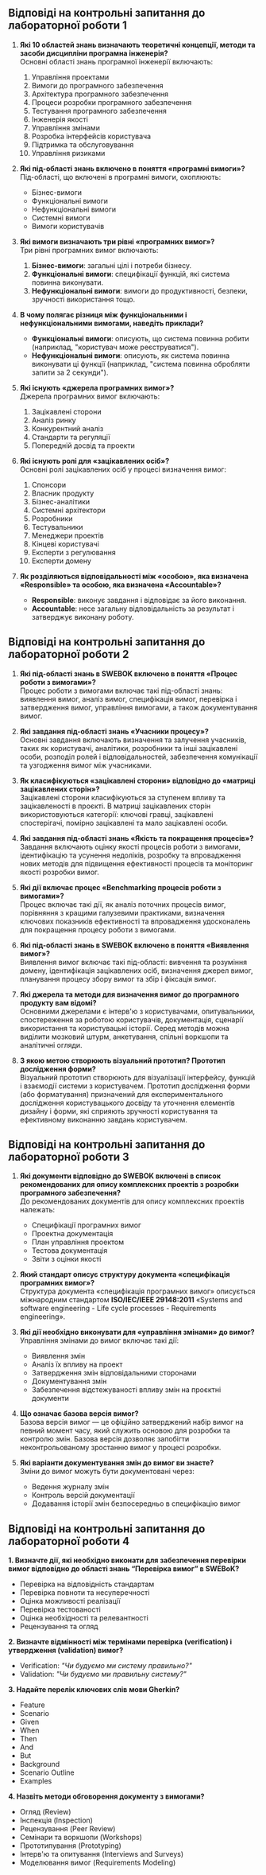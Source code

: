 ## Відповіді на контрольні запитання до лабораторної роботи 1

1. **Які 10 областей знань визначають теоретичні концепції, методи та засоби дисципліни програмна інженерія?**  
   Основні області знань програмної інженерії включають:
   1. Управління проектами
   2. Вимоги до програмного забезпечення
   3. Архітектура програмного забезпечення
   4. Процеси розробки програмного забезпечення
   5. Тестування програмного забезпечення
   6. Інженерія якості
   7. Управління змінами
   8. Розробка інтерфейсів користувача
   9. Підтримка та обслуговування
   10. Управління ризиками

2. **Які під-області знань включено в поняття «програмні вимоги»?**  
   Під-області, що включені в програмні вимоги, охоплюють:
   - Бізнес-вимоги
   - Функціональні вимоги
   - Нефункціональні вимоги
   - Системні вимоги
   - Вимоги користувачів

3. **Які вимоги визначають три рівні «програмних вимог»?**  
   Три рівні програмних вимог включають:
   1. **Бізнес-вимоги**: загальні цілі і потреби бізнесу.
   2. **Функціональні вимоги**: специфікації функцій, які система повинна виконувати.
   3. **Нефункціональні вимоги**: вимоги до продуктивності, безпеки, зручності використання тощо.

4. **В чому полягає різниця між функціональними і нефункціональними вимогами, наведіть приклади?**  
   - **Функціональні вимоги**: описують, що система повинна робити (наприклад, "користувач може реєструватися").
   - **Нефункціональні вимоги**: описують, як система повинна виконувати ці функції (наприклад, "система повинна обробляти запити за 2 секунди").

5. **Які існують «джерела програмних вимог»?**  
   Джерела програмних вимог включають:
   1. Зацікавлені сторони
   2. Аналіз ринку
   3. Конкурентний аналіз
   4. Стандарти та регуляції
   5. Попередній досвід та проекти

6. **Які існують ролі для «зацікавлених осіб»?**  
   Основні ролі зацікавлених осіб у процесі визначення вимог:
   1. Спонсори
   2. Власник продукту
   3. Бізнес-аналітики
   4. Системні архітектори
   5. Розробники
   6. Тестувальники
   7. Менеджери проектів
   8. Кінцеві користувачі
   9. Експерти з регулювання
   10. Експерти домену

7. **Як розділяються відповідальності між «особою», яка визначена «Responsible» та особою, яка визначена «Accountable»?**  
   - **Responsible**: виконує завдання і відповідає за його виконання.
   - **Accountable**: несе загальну відповідальність за результат і затверджує виконану роботу.

## Відповіді на контрольні запитання до лабораторної роботи 2

1. **Які під-області знань в SWEBOK включено в поняття «Процес роботи з вимогами»?**  
   Процес роботи з вимогами включає такі під-області знань: виявлення вимог, аналіз вимог, специфікація вимог, перевірка і затвердження вимог, управління вимогами, а також документування вимог.

2. **Які завдання під-області знань «Учасники процесу»?**  
   Основні завдання включають визначення та залучення учасників, таких як користувачі, аналітики, розробники та інші зацікавлені особи, розподіл ролей і відповідальностей, забезпечення комунікації та узгодження вимог між учасниками.

3. **Як класифікуються «зацікавлені сторони» відповідно до «матриці зацікавлених сторін»?**  
   Зацікавлені сторони класифікуються за ступенем впливу та зацікавленості в проєкті. В матриці зацікавлених сторін використовуються категорії: ключові гравці, зацікавлені спостерігачі, помірно зацікавлені та мало зацікавлені особи.

4. **Які завдання під-області знань «Якість та покращення процесів»?**  
   Завдання включають оцінку якості процесів роботи з вимогами, ідентифікацію та усунення недоліків, розробку та впровадження нових методів для підвищення ефективності процесів та моніторинг якості розробки вимог.

5. **Які дії включає процес «Benchmarking процесів роботи з вимогами»?**  
   Процес включає такі дії, як аналіз поточних процесів вимог, порівняння з кращими галузевими практиками, визначення ключових показників ефективності та впровадження удосконалень для покращення процесу роботи з вимогами.

6. **Які під-області знань в SWEBOK включено в поняття «Виявлення вимог»?**  
   Виявлення вимог включає такі під-області: вивчення та розуміння домену, ідентифікація зацікавлених осіб, визначення джерел вимог, планування процесу збору вимог та збір і фіксація вимог.

7. **Які джерела та методи для визначення вимог до програмного продукту вам відомі?**  
   Основними джерелами є інтерв'ю з користувачами, опитувальники, спостереження за роботою користувачів, документація, сценарії використання та користувацькі історії. Серед методів можна виділити мозковий штурм, анкетування, спільні воркшопи та аналітичні огляди.

8. **З якою метою створюють візуальний прототип? Прототип дослідження форми?**  
   Візуальний прототип створюють для візуалізації інтерфейсу, функцій і взаємодії системи з користувачем. Прототип дослідження форми (або форматування) призначений для експериментального дослідження користувацького досвіду та уточнення елементів дизайну і форми, які сприяють зручності користування та ефективному виконанню завдань користувачем.

## Відповіді на контрольні запитання до лабораторної роботи 3

1. **Які документи відповідно до SWEBOK включені в список рекомендованих для опису комплексних проектів з розробки програмного забезпечення?**  
   До рекомендованих документів для опису комплексних проектів належать:
   - Специфікації програмних вимог
   - Проектна документація
   - План управління проектом
   - Тестова документація
   - Звіти з оцінки якості

2. **Який стандарт описує структуру документа «специфікація програмних вимог»?**  
   Структура документа «специфікація програмних вимог» описується міжнародним стандартом **ISO/IEC/IEEE 29148:2011** «Systems and software engineering - Life cycle processes - Requirements engineering».

3. **Які дії необхідно виконувати для «управління змінами» до вимог?**  
   Управління змінами до вимог включає такі дії:
   - Виявлення змін
   - Аналіз їх впливу на проект
   - Затвердження змін відповідальними сторонами
   - Документування змін
   - Забезпечення відстежуваності впливу змін на проєктні документи

4. **Що означає базова версія вимог?**  
   Базова версія вимог — це офіційно затверджений набір вимог на певний момент часу, який служить основою для розробки та контролю змін. Базова версія дозволяє запобігти неконтрольованому зростанню вимог у процесі розробки.

5. **Які варіанти документування змін до вимог ви знаєте?**  
   Зміни до вимог можуть бути документовані через:
   - Ведення журналу змін
   - Контроль версій документації
   - Додавання історії змін безпосередньо в специфікацію вимог


## Відповіді на контрольні запитання до лабораторної роботи 4

**1. Визначте дії, які необхідно виконати для забезпечення перевірки вимог відповідно до області знань “Перевірка вимог” в SWEBoK?**
- Перевірка на відповідність стандартам
- Перевірка повноти та несуперечності
- Оцінка можливості реалізації
- Перевірка тестованості
- Оцінка необхідності та релевантності
- Рецензування та огляд

**2. Визначте відмінності між термінами перевірка (verification) і утвердження (validation) вимог?**
- Verification: *"Чи будуємо ми систему правильно?"*
- Validation: *"Чи будуємо ми правильну систему?"*

**3. Надайте перелік ключових слів мови Gherkin?**
- Feature
- Scenario
- Given
- When
- Then
- And
- But
- Background
- Scenario Outline
- Examples

**4. Назвіть методи обговорення документу з вимогами?**
- Огляд (Review)
- Інспекція (Inspection)
- Рецензування (Peer Review)
- Семінари та воркшопи (Workshops)
- Прототипування (Prototyping)
- Інтерв'ю та опитування (Interviews and Surveys)
- Моделювання вимог (Requirements Modeling)
